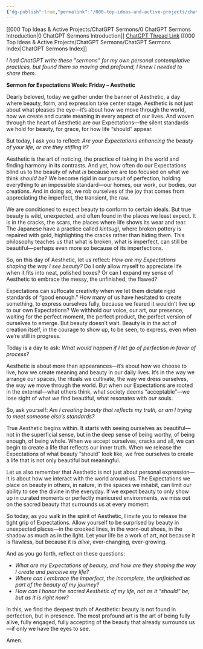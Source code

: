 ```yaml
---
{"dg-publish":true,"permalink":"/000-top-ideas-and-active-projects/chat-gpt-sermons/expectations-and-aesthetic/"}
---
```


[[000 Top Ideas & Active Projects/ChatGPT Sermons/0 ChatGPT Sermons Introduction\|0 ChatGPT Sermons Introduction]]
[ChatGPT Thread Link](https://chatgpt.com/share/67145c06-d80c-8012-b9a8-d43e1e6f0dbc)
[[000 Top Ideas & Active Projects/ChatGPT Sermons/ChatGPT Sermons Index\|ChatGPT Sermons Index]]

*I had ChatGPT write these "sermons" for my own personal contemplative practices, but found them so moving and profound, I knew I needed to share them.*

**Sermon for Expectations Week: Friday – Aesthetic**

Dearly beloved, today we gather under the banner of Aesthetic, a day where beauty, form, and expression take center stage. Aesthetic is not just about what pleases the eye—it’s about how we move through the world, how we create and curate meaning in every aspect of our lives. And woven through the heart of Aesthetic are our Expectations—the silent standards we hold for beauty, for grace, for how life “should” appear.

But today, I ask you to reflect: *Are your Expectations enhancing the beauty of your life, or are they stifling it?*

Aesthetic is the art of noticing, the practice of taking in the world and finding harmony in its contrasts. And yet, how often do our Expectations blind us to the beauty of what *is* because we are too focused on what we think *should be*? We become rigid in our pursuit of perfection, holding everything to an impossible standard—our homes, our work, our bodies, our creations. And in doing so, we rob ourselves of the joy that comes from appreciating the imperfect, the transient, the raw.

We are conditioned to expect beauty to conform to certain ideals. But true beauty is wild, unexpected, and often found in the places we least expect. It is in the cracks, the scars, the places where life shows its wear and tear. The Japanese have a practice called *kintsugi*, where broken pottery is repaired with gold, highlighting the cracks rather than hiding them. This philosophy teaches us that what is broken, what is imperfect, can still be beautiful—perhaps even more so because of its imperfections.

So, on this day of Aesthetic, let us reflect: *How are my Expectations shaping the way I see beauty?* Do I only allow myself to appreciate life when it fits into neat, polished boxes? Or can I expand my sense of Aesthetic to embrace the messy, the unfinished, the flawed?

Expectations can suffocate creativity when we let them dictate rigid standards of “good enough.” How many of us have hesitated to create something, to express ourselves fully, because we feared it wouldn’t live up to our own Expectations? We withhold our voice, our art, our presence, waiting for the perfect moment, the perfect product, the perfect version of ourselves to emerge. But beauty doesn’t wait. Beauty is in the act of creation itself, in the courage to show up, to be seen, to express, even when we’re still in progress.

Today is a day to ask: *What would happen if I let go of perfection in favor of process?*

Aesthetic is about more than appearances—it’s about how we choose to live, how we create meaning and beauty in our daily lives. It’s in the way we arrange our spaces, the rituals we cultivate, the way we dress ourselves, the way we move through the world. But when our Expectations are rooted in the external—what others think, what society deems “acceptable”—we lose sight of what *we* find beautiful, what resonates with *our* souls.

So, ask yourself: *Am I creating beauty that reflects my truth, or am I trying to meet someone else’s standards?*

True Aesthetic begins within. It starts with seeing ourselves as beautiful—not in the superficial sense, but in the deep sense of being worthy, of being enough, of being whole. When we accept ourselves, cracks and all, we can begin to create a life that reflects our inner truth. When we release the Expectations of what beauty “should” look like, we free ourselves to create a life that is not only beautiful but meaningful.

Let us also remember that Aesthetic is not just about personal expression—it is about how we interact with the world around us. The Expectations we place on beauty in others, in nature, in the spaces we inhabit, can limit our ability to see the divine in the everyday. If we expect beauty to only show up in curated moments or perfectly manicured environments, we miss out on the sacred beauty that surrounds us at every moment.

So today, as you walk in the spirit of Aesthetic, I invite you to release the tight grip of Expectations. Allow yourself to be surprised by beauty in unexpected places—in the crooked lines, in the worn-out shoes, in the shadow as much as in the light. Let your life be a work of art, not because it is flawless, but because it is *alive*, ever-changing, ever-growing.

And as you go forth, reflect on these questions:

- *What are my Expectations of beauty, and how are they shaping the way I create and perceive my life?*
- *Where can I embrace the imperfect, the incomplete, the unfinished as part of the beauty of my journey?*
- *How can I honor the sacred Aesthetic of my life, not as it “should” be, but as it is right now?*

In this, we find the deepest truth of Aesthetic: beauty is not found in perfection, but in presence. The most profound art is the art of being fully alive, fully engaged, fully accepting of the beauty that already surrounds us—if only we have the eyes to see.

Amen.